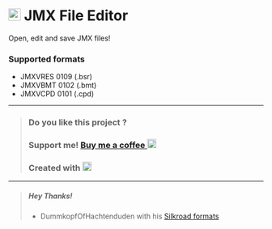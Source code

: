 # [<img src="https://i.imgur.com/vvB2LA0.png" width="24" height="24">](#) JMX File Editor

Open, edit and save JMX files!

### Supported formats
- JMXVRES 0109 (.bsr)
- JMXVBMT 0102 (.bmt)
- JMXVCPD 0101 (.cpd)

---
> ### Do you like this project ? 
> ### Support me! [Buy me a coffee <img src="https://twemoji.maxcdn.com/2/72x72/2615.png" width="18" height="18">](https://www.buymeacoffee.com/JellyBitz "Coffee <3")
> 
> ### Created with [<img title="Yes, Code!" src="https://twemoji.maxcdn.com/2/72x72/1f499.png" width="18" height="18">](#)

---
> ##### Hey Thanks!
> - DummkopfOfHachtenduden with his [Silkroad formats](https://github.com/DummkopfOfHachtenduden/SilkroadDoc/wiki/Formats)
